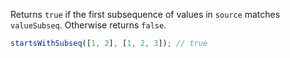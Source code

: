 Returns `true` if the first subsequence of values in `source` matches `valueSubseq`. Otherwise returns `false`.

```js
startsWithSubseq([1, 2], [1, 2, 3]); // true
```
